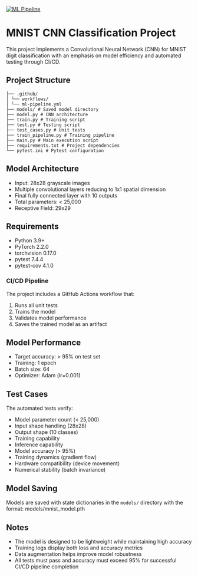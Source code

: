 [![ML Pipeline](https://github.com/peeyushsinghal/EfficientNN_Augmentation/actions/workflows/ml-pipeline.yml/badge.svg)](https://github.com/peeyushsinghal/EfficientNN_Augmentation/actions/workflows/ml-pipeline.yml)
# MNIST CNN Classification Project

This project implements a Convolutional Neural Network (CNN) for MNIST digit classification with an emphasis on model efficiency and automated testing through CI/CD.

## Project Structure
```
├── .github/
│ └── workflows/
│ └── ml-pipeline.yml
├── models/ # Saved model directory
├── model.py # CNN architecture
├── train.py # Training script
├── test.py # Testing script
├── test_cases.py # Unit tests
├── train_pipeline.py # Training pipeline
├── main.py # Main execution script
├── requirements.txt # Project dependencies
└── pytest.ini # Pytest configuration
```

## Model Architecture
- Input: 28x28 grayscale images
- Multiple convolutional layers reducing to 1x1 spatial dimension
- Final fully connected layer with 10 outputs
- Total parameters: < 25,000
- Receptive Field: 29x29

## Requirements
- Python 3.9+
- PyTorch 2.2.0
- torchvision 0.17.0
- pytest 7.4.4
- pytest-cov 4.1.0


### CI/CD Pipeline

The project includes a GitHub Actions workflow that:
1. Runs all unit tests
2. Trains the model
3. Validates model performance
4. Saves the trained model as an artifact

## Model Performance
- Target accuracy: > 95% on test set
- Training: 1 epoch
- Batch size: 64
- Optimizer: Adam (lr=0.001)

## Test Cases
The automated tests verify:
- Model parameter count (< 25,000)
- Input shape handling (28x28)
- Output shape (10 classes)
- Training capability
- Inference capability
- Model accuracy (> 95%)
- Training dynamics (gradient flow)
- Hardware compatibility (device movement)
- Numerical stability (batch invariance)

## Model Saving
Models are saved with state dictionaries in the `models/` directory with the format: models/mnist_model.pth

## Notes
- The model is designed to be lightweight while maintaining high accuracy
- Training logs display both loss and accuracy metrics
- Data augmentation helps improve model robustness
- All tests must pass and accuracy must exceed 95% for successful CI/CD pipeline completion
